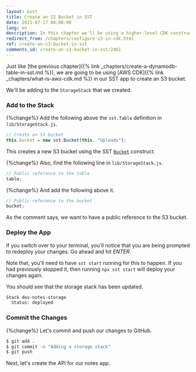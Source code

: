 ```yaml
---
layout: post
title: Create an S3 Bucket in SST
date: 2021-07-17 00:00:00
lang: en
description: In this chapter we'll be using a higher-level CDK construct to create an S3 bucket in our SST app.
redirect_from: /chapters/configure-s3-in-cdk.html
ref: create-an-s3-bucket-in-sst
comments_id: create-an-s3-bucket-in-sst/2461
---
```


Just like [the previous chapter]({% link _chapters/create-a-dynamodb-table-in-sst.md %}), we are going to be using [AWS CDK]({% link _chapters/what-is-aws-cdk.md %}) in our SST app to create an S3 bucket.

We'll be adding to the `StorageStack` that we created.

### Add to the Stack

{%change%} Add the following above the `sst.Table` definition in `lib/StorageStack.js`.

``` js
// Create an S3 bucket
this.bucket = new sst.Bucket(this, "Uploads");
```

This creates a new S3 bucket using the SST [`Bucket`](https://docs.serverless-stack.com/constructs/Bucket) construct.

{%change%} Also, find the following line in `lib/StorageStack.js`.

``` js
// Public reference to the table
table;
```

{%change%} And add the following above it.

``` js
// Public reference to the bucket
bucket;
```

As the comment says, we want to have a public reference to the S3 bucket.

### Deploy the App

If you switch over to your terminal, you'll notice that you are being prompted to redeploy your changes. Go ahead and hit _ENTER_.

Note that, you'll need to have `sst start` running for this to happen. If you had previously stopped it, then running `npx sst start` will deploy your changes again.

You should see that the storage stack has been updated.

``` bash
Stack dev-notes-storage
  Status: deployed
```

### Commit the Changes

{%change%} Let's commit and push our changes to GitHub.

``` bash
$ git add .
$ git commit -m "Adding a storage stack"
$ git push
```

Next, let's create the API for our notes app.
